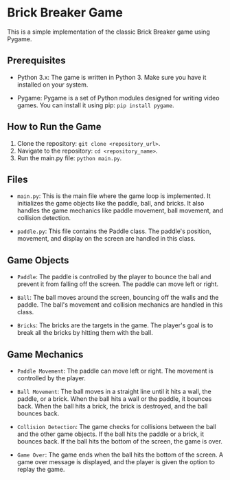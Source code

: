 # Brick Breaker Game

This is a simple implementation of the classic Brick Breaker game using Pygame.

## Prerequisites

- Python 3.x: The game is written in Python 3. Make sure you have it installed on your system.

- Pygame: Pygame is a set of Python modules designed for writing video games. You can install it using pip: `pip install pygame`.

## How to Run the Game

1. Clone the repository: `git clone <repository_url>`.
2. Navigate to the repository: `cd <repository_name>`.
3. Run the main.py file: `python main.py`.

## Files

- `main.py`: This is the main file where the game loop is implemented. It initializes the game objects like the paddle, ball, and bricks. It also handles the game mechanics like paddle movement, ball movement, and collision detection.

- `paddle.py`: This file contains the Paddle class. The paddle's position, movement, and display on the screen are handled in this class.

## Game Objects

- `Paddle`: The paddle is controlled by the player to bounce the ball and prevent it from falling off the screen. The paddle can move left or right.

- `Ball`: The ball moves around the screen, bouncing off the walls and the paddle. The ball's movement and collision mechanics are handled in this class.

- `Bricks`: The bricks are the targets in the game. The player's goal is to break all the bricks by hitting them with the ball.

## Game Mechanics

- `Paddle Movement`: The paddle can move left or right. The movement is controlled by the player.

- `Ball Movement`: The ball moves in a straight line until it hits a wall, the paddle, or a brick. When the ball hits a wall or the paddle, it bounces back. When the ball hits a brick, the brick is destroyed, and the ball bounces back.

- `Collision Detection`: The game checks for collisions between the ball and the other game objects. If the ball hits the paddle or a brick, it bounces back. If the ball hits the bottom of the screen, the game is over.

- `Game Over`: The game ends when the ball hits the bottom of the screen. A game over message is displayed, and the player is given the option to replay the game.
